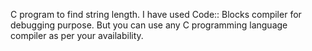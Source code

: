 C program to find string length. I have used Code:: Blocks compiler for debugging purpose. But you can use any C programming language compiler as per your availability.
